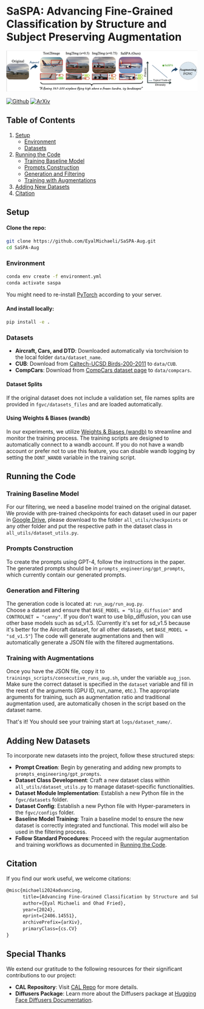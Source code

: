 # SaSPA: Advancing Fine-Grained Classification by Structure and Subject Preserving Augmentation

![Teaser Image](docs/assets/teaser.png)


[![Github](https://img.shields.io/badge/Github%20webpage-222222.svg?style=for-the-badge&logo=github)](https://eyalmichaeli.github.io/SaSPA-Aug/)
[![ArXiv](https://img.shields.io/badge/ArXiv-B31B1B.svg?style=for-the-badge)](https://arxiv.org/abs/2406.14551)


## Table of Contents
1. [Setup](#setup)
    - [Environment](#environment)
    - [Datasets](#datasets)
2. [Running the Code](#running-the-code)
    - [Training Baseline Model](#training-baseline-model)
    - [Prompts Construction](#prompts-construction)
    - [Generation and Filtering](#generation-and-filtering)
    - [Training with Augmentations](#training-with-augmentations)
3. [Adding New Datasets](#adding-new-datasets)
4. [Citation](#citation)


## Setup

#### Clone the repo:
```bash
git clone https://github.com/EyalMichaeli/SaSPA-Aug.git
cd SaSPA-Aug
```


### Environment
```bash
conda env create -f environment.yml
conda activate saspa
```
You might need to re-install [PyTorch](https://pytorch.org/get-started/locally/) according to your server.


#### And install locally:
```bash
pip install -e .
```


### Datasets

- **Aircraft, Cars, and DTD**: Downloaded automatically via torchvision to the local folder `data/dataset_name`.
- **CUB**: Download from [Caltech-UCSD Birds-200-2011](https://www.vision.caltech.edu/datasets/cub_200_2011/) to `data/CUB`.
- **CompCars**: Download from [CompCars dataset page](https://mmlab.ie.cuhk.edu.hk/datasets/comp_cars/) to `data/compcars`.


#### Dataset Splits
If the original dataset does not include a validation set, file names splits are provided in `fgvc/datasets_files` and are loaded automatically.


#### Using Weights & Biases (wandb)
In our experiments, we utilize [Weights & Biases (wandb)](https://wandb.ai/site) to streamline and monitor the training process. The training scripts are designed to automatically connect to a wandb account. If you do not have a wandb account or prefer not to use this feature, you can disable wandb logging by setting the `DONT_WANDB` variable in the training script.


## Running the Code

### Training Baseline Model
For our filtering, we need a baseline model trained on the original dataset. We provide with pre-trained checkpoints for each dataset used in our paper in [Google Drive](https://drive.google.com/drive/folders/1Bios3Q4RsXcytsqd0e189C5yF9If06SD?usp=sharing), please download to the folder `all_utils/checkpoints` or any other folder and put the respective path in the dataset class in `all_utils/dataset_utils.py`.

### Prompts Construction
To create the prompts using GPT-4, follow the instructions in the paper.  
The generated prompts should be in `prompts_engineering/gpt_prompts`, which currently contain our generated prompts.  

### Generation and Filtering
The generation code is located at: `run_aug/run_aug.py`.  
Choose a dataset and ensure that `BASE_MODEL = "blip_diffusion"` and `CONTROLNET = "canny"`. If you don't want to use blip_diffusion, you can use other base models such as sd_v1.5. (Currently it's set for sd_v1.5 because it's better for the Aircraft dataset, for all other datasets, set `BASE_MODEL = "sd_v1.5"`)
The code will generate augmentations and then will automatically generate a JSON file with the filtered augmentations.  

### Training with Augmentations
Once you have the JSON file, copy it to `trainings_scripts/consecutive_runs_aug.sh`, under the variable `aug_json`.   
Make sure the correct dataset is specified in the `dataset` variable and fill in the reest of the arguments (GPU ID, run_name, etc.). The appropriate arguments for training, such as augmentation ratio and traditional augmentation used, are automatically chosen in the script based on the dataset name.

That's it!
You should see your training start at `logs/dataset_name/`.  


## Adding New Datasets
To incorporate new datasets into the project, follow these structured steps:
- **Prompt Creation**: Begin by generating and adding new prompts to `prompts_engineering/gpt_prompts`.
- **Dataset Class Development**: Craft a new dataset class within `all_utils/dataset_utils.py` to manage dataset-specific functionalities.
- **Dataset Module Implementation**: Establish a new Python file in the `fgvc/datasets` folder.
- **Dataset Config**: Establish a new Python file with Hyper-parameters in the `fgvc/configs` folder.
- **Baseline Model Training**: Train a baseline model to ensure the new dataset is correctly integrated and functional. This model will also be used in the filtering process.
- **Follow Standard Procedures**: Proceed with the regular augmentation and training workflows as documented in [Running the Code](#running-the-code).


## Citation
If you find our work useful, we welcome citations:
```markdown
@misc{michaeli2024advancing,
      title={Advancing Fine-Grained Classification by Structure and Subject Preserving Augmentation}, 
      author={Eyal Michaeli and Ohad Fried},
      year={2024},
      eprint={2406.14551},
      archivePrefix={arXiv},
      primaryClass={cs.CV}
}
```

## Special Thanks
We extend our gratitude to the following resources for their significant contributions to our project:
- **CAL Repository**: Visit [CAL Repo](https://github.com/raoyongming/CAL) for more details.
- **Diffusers Package**: Learn more about the Diffusers package at [Hugging Face Diffusers Documentation](https://huggingface.co/docs/diffusers/en/index).
